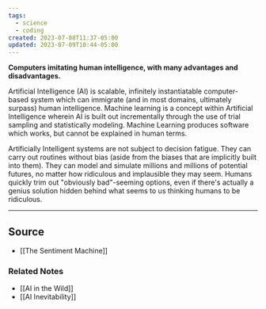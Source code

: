 ```yaml
---
tags:
  - science
  - coding
created: 2023-07-08T11:37-05:00
updated: 2023-07-09T10:44-05:00
---
```

**Computers imitating human intelligence, with many advantages and disadvantages.**

Artificial Intelligence (AI) is scalable, infinitely instantiatable computer-based system which can immigrate (and in most domains, ultimately surpass) human intelligence. Machine learning is a concept within Artificial Intelligence wherein AI is built out incrementally through the use of trial sampling and statistically modeling. Machine Learning produces software which works, but cannot be explained in human terms.

Artificially Intelligent systems are not subject to decision fatigue. They can carry out routines without bias (aside from the biases that are implicitly built into them). They can model and simulate millions and millions of potential futures, no matter how ridiculous and implausible they may seem. Humans quickly trim out "obviously bad"-seeming options, even if there's actually a genius solution hidden behind what seems to us thinking humans to be ridiculous.

---

## Source
- [[The Sentiment Machine]]

### Related Notes
- [[AI in the Wild]] 
- [[AI Inevitability]]